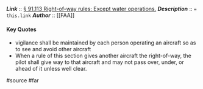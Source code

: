 ***Link***      :: [§ 91.113 Right-of-way rules: Except water operations.](https://www.ecfr.gov/current/title-14/chapter-I/subchapter-F/part-91/subpart-B/subject-group-ECFRe4c59b5f5506932/section-91.113)
***Description***      :: `= this.link`
***Author*** :: [[FAA]]

#### Key Quotes
* vigilance shall be maintained by each person operating an aircraft so as to see and avoid other aircraft
* When a rule of this section gives another aircraft the right-of-way, the pilot shall give way to that aircraft and may not pass over, under, or ahead of it unless well clear.

#source #far